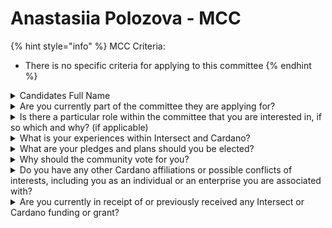 # Anastasiia Polozova  - MCC

{% hint style="info" %}
MCC Criteria:

* There is no specific criteria for applying to this committee
{% endhint %}

<details>

<summary>Candidates Full Name</summary>

Anastasiia Polozova

</details>



<details>

<summary>Are you currently part of the committee they are applying for?</summary>

No

</details>



<details>

<summary>Is there a particular role within the committee that you are interested in, if so which and why? (if applicable)</summary>

No, I don't have a particular role. So, I'll be happy to join the committee and help as much as I can

</details>



<details>

<summary>What is your experiences within Intersect and Cardano?</summary>

Yes, I am a regular user of Cardano, Frontend developer. I am familiar with Intersect as well

</details>



<details>

<summary>What are your pledges and plans should you be elected?</summary>

I now live in Brazil, while being a native speaker of Russian.

Over the past 3 years, the number of Russian-speaking people has grown significantly in LATAM countries.

I plan to hold meetings and workshops for the Russian-speaking population and actively involve them in the community.

I am also currently implementing projects aimed at mass-adoption among specialists in the field of psychology and language teaching, which will significantly expand the number of people in Cardano

</details>



<details>

<summary>Why should the community vote for you?</summary>

I am a girl, and we have more trust from people than men. Also, I am a native speaker of one of the most difficult language in the world.

</details>



<details>

<summary>Do you have any other Cardano affiliations or possible conflicts of interests, including you as an individual or an enterprise you are associated with?</summary>

No

</details>



<details>

<summary>Are you currently in receipt of or previously received any Intersect or Cardano funding or grant?</summary>

Catalyst Fund 10 - successfully closed Catalyst Fund 11 - on process

</details>
